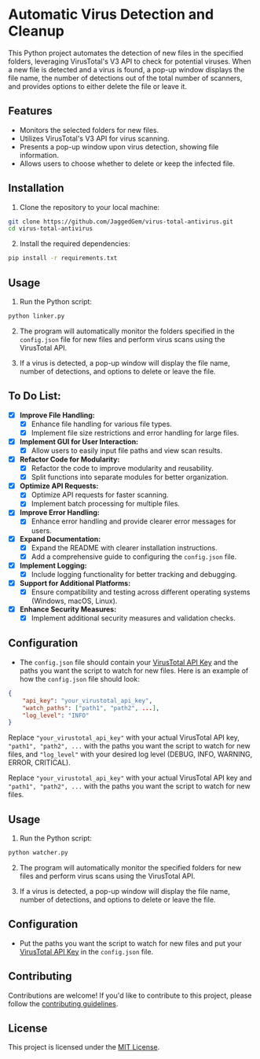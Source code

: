 # Automatic Virus Detection and Cleanup

This Python project automates the detection of new files in the specified folders, leveraging VirusTotal's V3 API to check for potential viruses. When a new file is detected and a virus is found, a pop-up window displays the file name, the number of detections out of the total number of scanners, and provides options to either delete the file or leave it.

## Features

- Monitors the selected folders for new files.
- Utilizes VirusTotal's V3 API for virus scanning.
- Presents a pop-up window upon virus detection, showing file information.
- Allows users to choose whether to delete or keep the infected file.

## Installation

1. Clone the repository to your local machine:

```bash
git clone https://github.com/JaggedGem/virus-total-antivirus.git
cd virus-total-antivirus
```

2. Install the required dependencies:

```bash
pip install -r requirements.txt
```

## Usage

1. Run the Python script:

```bash
python linker.py
```

2. The program will automatically monitor the folders specified in the `config.json` file for new files and perform virus scans using the VirusTotal API.

3. If a virus is detected, a pop-up window will display the file name, number of detections, and options to delete or leave the file.

## To Do List:

- [x] **Improve File Handling:**
    - [x] Enhance file handling for various file types.
    - [x] Implement file size restrictions and error handling for large files.

- [x] **Implement GUI for User Interaction:**
    - [x] Allow users to easily input file paths and view scan results.

- [x] **Refactor Code for Modularity:**
    - [x] Refactor the code to improve modularity and reusability.
    - [x] Split functions into separate modules for better organization.

- [x] **Optimize API Requests:**
    - [x] Optimize API requests for faster scanning.
    - [x] Implement batch processing for multiple files.

- [x] **Improve Error Handling:**
    - [x] Enhance error handling and provide clearer error messages for users.

- [x] **Expand Documentation:**
    - [x] Expand the README with clearer installation instructions.
   - [x] Add a comprehensive guide to configuring the `config.json` file.

- [x] **Implement Logging:**
   - [x] Include logging functionality for better tracking and debugging.

- [x] **Support for Additional Platforms:**
   - [x] Ensure compatibility and testing across different operating systems (Windows, macOS, Linux).

- [x] **Enhance Security Measures:**
   - [x] Implement additional security measures and validation checks.

## Configuration

- The `config.json` file should contain your [VirusTotal API Key](https://www.virustotal.com/gui/my-apikey) and the paths you want the script to watch for new files. Here is an example of how the `config.json` file should look:

```json
{
    "api_key": "your_virustotal_api_key",
    "watch_paths": ["path1", "path2", ...],
    "log_level": "INFO"
}
```

Replace `"your_virustotal_api_key"` with your actual VirusTotal API key, `"path1", "path2", ...` with the paths you want the script to watch for new files, and `"log_level"` with your desired log level (DEBUG, INFO, WARNING, ERROR, CRITICAL).

Replace `"your_virustotal_api_key"` with your actual VirusTotal API key and `"path1", "path2", ...` with the paths you want the script to watch for new files.

## Usage

1. Run the Python script:

```bash
python watcher.py
```

2. The program will automatically monitor the specified folders for new files and perform virus scans using the VirusTotal API.

3. If a virus is detected, a pop-up window will display the file name, number of detections, and options to delete or leave the file.

## Configuration

- Put the paths you want the script to watch for new files and put your [VirusTotal API Key](https://www.virustotal.com/gui/my-apikey) in the `config.json` file.

## Contributing

Contributions are welcome! If you'd like to contribute to this project, please follow the [contributing guidelines](CONTRIBUTING.md).

## License

This project is licensed under the [MIT License](LICENSE).

